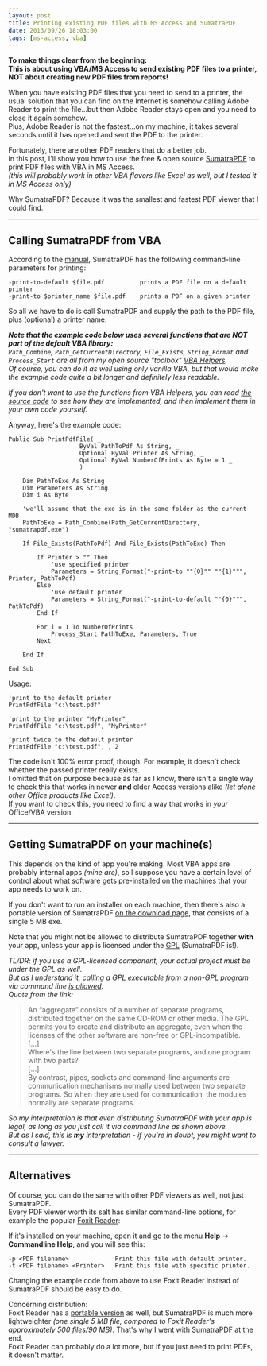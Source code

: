 ```yaml
---
layout: post
title: Printing existing PDF files with MS Access and SumatraPDF
date: 2013/09/26 18:03:00
tags: [ms-access, vba]
---
```


**To make things clear from the beginning:  
This is about using VBA/MS Access to send existing PDF files to a printer, NOT about creating new PDF files from reports!**

When you have existing PDF files that you need to send to a printer, the usual solution that you can find on the Internet is somehow calling Adobe Reader to print the file...but then Adobe Reader stays open and you need to close it again somehow.  
Plus, Adobe Reader is not the fastest...on my machine, it takes several seconds until it has opened and sent the PDF to the printer.

Fortunately, there are other PDF readers that do a better job.  
In this post, I'll show you how to use the free & open source [SumatraPDF](http://blog.kowalczyk.info/software/sumatrapdf/) to print PDF files with VBA in MS Access.  
*(this will probably work in other VBA flavors like Excel as well, but I tested it in MS Access only)*

Why SumatraPDF? Because it was the smallest and fastest PDF viewer that I could find.

---

## Calling SumatraPDF from VBA

According to the [manual](http://blog.kowalczyk.info/software/sumatrapdf/manual.html), SumatraPDF has the following command-line parameters for printing:
	
	-print-to-default $file.pdf	         prints a PDF file on a default printer
	-print-to $printer_name $file.pdf	 prints a PDF on a given printer

So all we have to do is call SumatraPDF and supply the path to the PDF file, plus (optional) a printer name.

***Note that the example code below uses several functions that are *NOT* part of the default VBA library:***  
*`Path_Combine`, `Path_GetCurrentDirectory`, `File_Exists`, `String_Format` and `Process_Start` are all from my open source "toolbox" [VBA Helpers](/vba-helpers/).  
Of course, you can do it as well using only vanilla VBA, but that would make the example code quite a bit longer and definitely less readable.*

*If you don't want to use the functions from VBA Helpers, you can read [the source code](https://bitbucket.org/christianspecht/vba-helpers/src/tip/vba-helpers.bas?at=default) to see how they are implemented, and then implement them in your own code yourself.*

Anyway, here's the example code:

	Public Sub PrintPdfFile( _
	                    ByVal PathToPdf As String, _
	                    Optional ByVal Printer As String, _
	                    Optional ByVal NumberOfPrints As Byte = 1 _
	                    )
	    
	    Dim PathToExe As String
	    Dim Parameters As String
	    Dim i As Byte
	    
	    'we'll assume that the exe is in the same folder as the current MDB
	    PathToExe = Path_Combine(Path_GetCurrentDirectory, "sumatrapdf.exe")
	    
	    If File_Exists(PathToPdf) And File_Exists(PathToExe) Then
	    
	        If Printer > "" Then
	            'use specified printer
	            Parameters = String_Format("-print-to ""{0}"" ""{1}""", Printer, PathToPdf)
	        Else
	            'use default printer
	            Parameters = String_Format("-print-to-default ""{0}""", PathToPdf)
	        End If
	        
	        For i = 1 To NumberOfPrints
	            Process_Start PathToExe, Parameters, True
	        Next
	    
	    End If
	    
	End Sub


Usage:

	'print to the default printer
	PrintPdfFile "c:\test.pdf"
	
	'print to the printer "MyPrinter"
	PrintPdfFile "c:\test.pdf", "MyPrinter"
	
	'print twice to the default printer
	PrintPdfFile "c:\test.pdf", , 2


The code isn't 100% error proof, though. For example, it doesn't check whether the passed printer really exists.  
I omitted that on purpose because as far as I know, there isn't a single way to check this that works in newer **and** older Access versions alike *(let alone other Office products like Excel)*.  
If you want to check this, you need to find a way that works in *your* Office/VBA version.

---

## Getting SumatraPDF on your machine(s)

This depends on the kind of app you're making. Most VBA apps are probably internal apps *(mine are)*, so I suppose you have a certain level of control about what software gets pre-installed on the machines that your app needs to work on.

If you don't want to run an installer on each machine, then there's also a portable version of SumatraPDF [on the download page](http://blog.kowalczyk.info/software/sumatrapdf/download-free-pdf-viewer.html), that consists of a single 5 MB exe.

Note that you might not be allowed to distribute SumatraPDF together **with** your app, unless your app is licensed under the [GPL](http://www.gnu.org/licenses/gpl-3.0.en.html) (SumatraPDF is!).

*TL/DR: if you use a GPL-licensed component, your actual project must be under the GPL as well.  
But as I understand it, calling a GPL executable from a non-GPL program via command line [is allowed](https://www.gnu.org/licenses/gpl-faq.html#MereAggregation).  
Quote from the link:*

> An “aggregate” consists of a number of separate programs, distributed together on the same CD-ROM or other media. The GPL permits you to create and distribute an aggregate, even when the licenses of the other software are non-free or GPL-incompatible.  
> [...]  
> Where's the line between two separate programs, and one program with two parts?  
> [...]  
> By contrast, pipes, sockets and command-line arguments are communication mechanisms normally used between two separate programs. So when they are used for communication, the modules normally are separate programs.

*So my interpretation is that even distributing SumatraPDF with your app is legal, as long as you just call it via command line as shown above.  
But as I said, this is **my** interpretation - if you're in doubt, you might want to consult a lawyer.*

---

## Alternatives

Of course, you can do the same with other PDF viewers as well, not just SumatraPDF.  
Every PDF viewer worth its salt has similar command-line options, for example the popular [Foxit Reader](http://en.wikipedia.org/wiki/Foxit_Reader):

If it's installed on your machine, open it and go to the menu **Help** &rarr; **Commandline Help**, and you will see this:

	-p <PDF filename>		      Print this file with default printer.  
	-t <PDF filename> <Printer>	  Print this file with specific printer.

Changing the example code from above to use Foxit Reader instead of SumatraPDF should be easy to do.

Concerning distribution:  
Foxit Reader has a [portable version](http://portableapps.com/apps/office/foxit_reader_portable) as well, but SumatraPDF is much more lightweighter *(one single 5 MB file, compared to Foxit Reader's approximately 500 files/90 MB)*. That's why I went with SumatraPDF at the end.  
Foxit Reader can probably do a lot more, but if you just need to print PDFs, it doesn't matter.